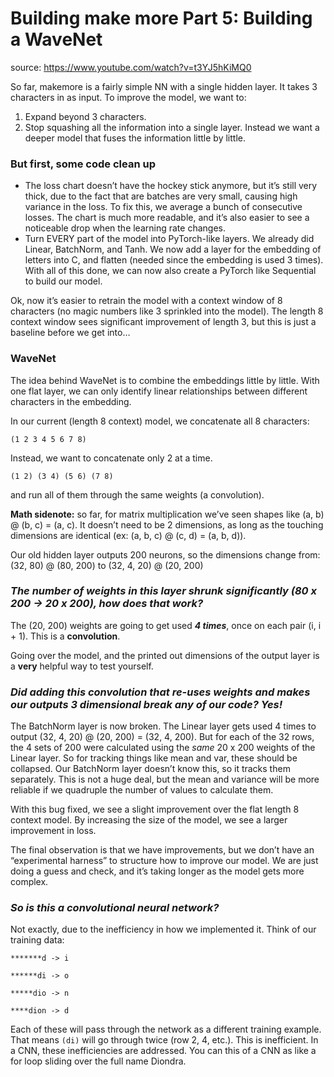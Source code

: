 # **Building make more Part 5: Building a WaveNet**

source: <https://www.youtube.com/watch?v=t3YJ5hKiMQ0> 

So far, makemore is a fairly simple NN with a single hidden layer. It takes 3 characters in as input. To improve the model, we want to:

1. Expand beyond 3 characters.
2. Stop squashing all the information into a single layer. Instead we want a deeper model that fuses the information little by little.  

### **But first, some code clean up**

- The loss chart doesn’t have the hockey stick anymore, but it’s still very thick, due to the fact that are batches are very small, causing high variance in the loss. To fix this, we average a bunch of consecutive losses. The chart is much more readable, and it’s also easier to see a noticeable drop when the learning rate changes.
- Turn EVERY part of the model into PyTorch-like layers. We already did Linear, BatchNorm, and Tanh. We now add a layer for the embedding of letters into C, and flatten (needed since the embedding is used 3 times). With all of this done, we can now also create a PyTorch like Sequential to build our model.

Ok, now it’s easier to retrain the model with a context window of 8 characters (no magic numbers like 3 sprinkled into the model). The length 8 context window sees significant improvement of length 3, but this is just a baseline before we get into…
### **WaveNet**

The idea behind WaveNet is to combine the embeddings little by little. With one flat layer, we can only identify linear relationships between different characters in the embedding.

In our current (length 8 context) model, we concatenate all 8 characters:
```
(1 2 3 4 5 6 7 8)
```
Instead, we want to concatenate only 2 at a time.
```
(1 2) (3 4) (5 6) (7 8)
```
and run all of them through the same weights (a convolution).

**Math sidenote:** so far, for matrix multiplication we’ve seen shapes like (a, b) @ (b, c) = (a, c). It doesn’t need to be 2 dimensions, as long as the touching dimensions are identical (ex: (a, b, c) @ (c, d) = (a, b, d)).

Our old hidden layer outputs 200 neurons, so the dimensions change from: (32, 80) @ (80, 200) to (32, 4, 20) @ (20, 200)
### **_The number of weights in this layer shrunk significantly (80 x 200 -> 20 x 200), how does that work?_**

The (20, 200) weights are going to get used **_4 times_**, once on each pair (i, i + 1). This is a **convolution**.

Going over the model, and the printed out dimensions of the output layer is a **very** helpful way to test yourself.

### **_Did adding this convolution that re-uses weights and makes our outputs 3 dimensional break any of our code? Yes!_**

The BatchNorm layer is now broken. The Linear layer gets used 4 times to output (32, 4, 20) @ (20, 200) = (32, 4, 200). But for each of the 32 rows, the 4 sets of 200 were calculated using the _same_ 20 x 200 weights of the Linear layer. So for tracking things like mean and var, these should be collapsed. Our BatchNorm layer doesn’t know this, so it tracks them separately. This is not a huge deal, but the mean and variance will be more reliable if we quadruple the number of values to calculate them.

With this bug fixed, we see a slight improvement over the flat length 8 context model. By increasing the size of the model, we see a larger improvement in loss.

The final observation is that we have improvements, but we don’t have an “experimental harness” to structure how to improve our model. We are just doing a guess and check, and it’s taking longer as the model gets more complex.
### **_So is this a convolutional neural network?_**

Not exactly, due to the inefficiency in how we implemented it. Think of our training data:
  
```
*******d -> i

******di -> o

*****dio -> n

****dion -> d
```

Each of these will pass through the network as a different training example. That means `(di)` will go through twice (row 2, 4, etc.). This is inefficient. In a CNN, these inefficiencies are addressed. You can this of a CNN as like a for loop sliding over the full name Diondra.
